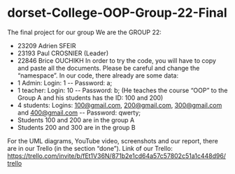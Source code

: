 # dorset-College-OOP-Group-22-Final
The final project for our group
We are the GROUP 22:
- 23209 Adrien SFEIR
- 23193 Paul CROSNIER (Leader)
- 22846 Brice OUCHIKH
In order to try the code, you will have to copy and paste all the documents. Please be careful
and change the “namespace”.
In our code, there already are some data:
- 1 Admin: Login: 1 -- Password: a;
- 1 teacher: Login: 10 -- Password: b; (He teaches the course “OOP” to the Group A and
his students has the ID: 100 and 200)
- 4 students: Logins: 100@gmail.com, 200@gmail.com, 300@gmail.com and
400@gmail.com -- Password: qwerty;
- Students 100 and 200 are in the group A
- Students 200 and 300 are in the group B

For the UML diagrams, YouTube video, screenshots and our report, there are in our Trello (in
the section “done”).
Link of our Trello:
https://trello.com/invite/b/fEt1V36N/871b2e1cd64a57c57802c51a1c448d96/trello

